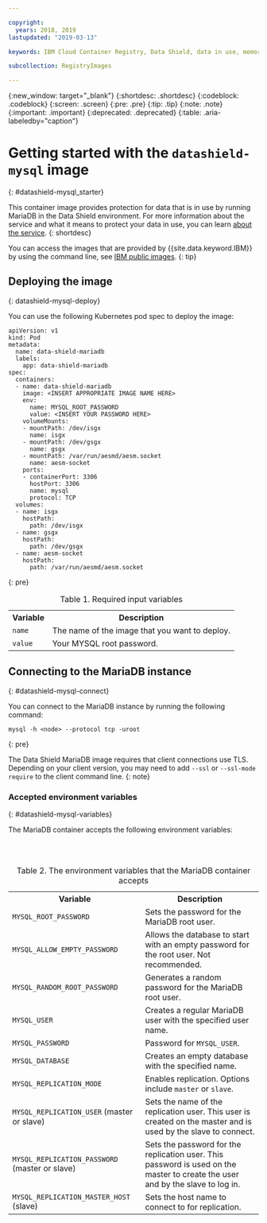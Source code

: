 ```yaml
---

copyright:
  years: 2018, 2019
lastupdated: "2019-03-13"

keywords: IBM Cloud Container Registry, Data Shield, data in use, memory encryption, intel sgx, fortanix, mysql image, container image, public image

subcollection: RegistryImages

---
```


{:new_window: target="_blank"}
{:shortdesc: .shortdesc}
{:codeblock: .codeblock}
{:screen: .screen}
{:pre: .pre}
{:tip: .tip}
{:note: .note}
{:important: .important}
{:deprecated: .deprecated}
{:table: .aria-labeledby="caption"}

# Getting started with the `datashield-mysql` image
{: #datashield-mysql_starter}

This container image provides protection for data that is in use by running MariaDB in the Data Shield environment. For more information about the service and what it means to protect your data in use, you can learn [about the service](/docs/services/data-shield?topic=data-shield-about#about).
{: shortdesc}

You can access the images that are provided by {{site.data.keyword.IBM}} by using the command line, see [IBM public images](/docs/services/Registry?topic=registry-public_images#public_images).
{: tip}

## Deploying the image
{: datashield-mysql-deploy}

You can use the following Kubernetes pod spec to deploy the image:

  ```
  apiVersion: v1
  kind: Pod
  metadata:
    name: data-shield-mariadb
    labels:
      app: data-shield-mariadb
  spec:
    containers:
    - name: data-shield-mariadb
      image: <INSERT APPROPRIATE IMAGE NAME HERE>
      env:
        name: MYSQL_ROOT_PASSWORD
        value: <INSERT YOUR PASSWORD HERE>
      volumeMounts:
      - mountPath: /dev/isgx
        name: isgx
      - mountPath: /dev/gsgx
        name: gsgx
      - mountPath: /var/run/aesmd/aesm.socket
        name: aesm-socket
      ports:
      - containerPort: 3306
        hostPort: 3306
        name: mysql
        protocol: TCP
    volumes:
    - name: isgx
      hostPath:
        path: /dev/isgx
    - name: gsgx
      hostPath:
        path: /dev/gsgx
    - name: aesm-socket
      hostPath:
        path: /var/run/aesmd/aesm.socket
  ```
  {: pre}
  
  <table>
  <caption>Table 1. Required input variables</caption>
    <tr>
      <th>Variable</th>
      <th>Description</th>
    </tr>
    <tr>
      <td><code>name</code></td>
      <td>The name of the image that you want to deploy.</td>
    </tr>
    <tr>
      <td><code>value</code></td>
      <td>Your MYSQL root password.</td>
    </tr>
  </table>


## Connecting to the MariaDB instance
{: #datashield-mysql-connect}

You can connect to the MariaDB instance by running the following command:

  ```
  mysql -h <node> --protocol tcp -uroot
  ```
  {: pre}
  
  The Data Shield MariaDB image requires that client connections use TLS. Depending on your client version, you may need to add `--ssl` or `--ssl-mode require` to the client command line.
  {: note}

### Accepted environment variables
{: #datashield-mysql-variables}

The MariaDB container accepts the following environment variables:

<table>
<caption>Table 2. The environment variables that the MariaDB container accepts</caption>
  <tr>
    <th>Variable</th>
    <th>Description</th>
  </tr>
  <tr>
    <td><code>MYSQL_ROOT_PASSWORD</code></td>
    <td>Sets the password for the MariaDB root user.</td>
  </tr>
  <tr>
    <td><code>MYSQL_ALLOW_EMPTY_PASSWORD</code></td>
    <td>Allows the database to start with an empty password for the root user. Not recommended.</td>
  </tr>
  <tr>
    <td><code>MYSQL_RANDOM_ROOT_PASSWORD</code></td>
    <td>Generates a random password for the MariaDB root user.</td>
  </tr>
  <tr>
    <td><code>MYSQL_USER</code></td>
    <td>Creates a regular MariaDB user with the specified user name.</td>
  </tr>
  <tr>
    <td><code>MYSQL_PASSWORD</code></td>
    <td>Password for <code>MYSQL_USER</code>.</td>
  </tr>
  <tr>
    <td><code>MYSQL_DATABASE</code></td>
    <td>Creates an empty database with the specified name.</td>
  </tr>
  <tr>
    <td><code>MYSQL_REPLICATION_MODE</code></td>
    <td>Enables replication. Options include <code>master</code> or <code>slave</code>.</td>
  </tr>
  <tr>
    <td><code>MYSQL_REPLICATION_USER</code> (master or slave)</td>
    <td>Sets the name of the replication user. This user is created on the master and is used by the slave to connect.</td>
  </tr>
  <tr>
    <td><code>MYSQL_REPLICATION_PASSWORD</code> (master or slave)</td>
    <td>Sets the password for the replication user. This password is used on the master to create the user and by the slave to log in.</td>
  </tr>
  <tr>
    <td><code>MYSQL_REPLICATION_MASTER_HOST</code> (slave)</td>
    <td>Sets the host name to connect to for replication.</td>
  </tr>
</table>

